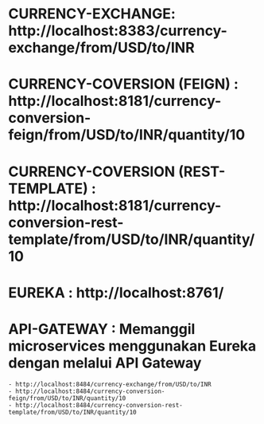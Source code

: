 # CURRENCY-EXCHANGE: http://localhost:8383/currency-exchange/from/USD/to/INR

# CURRENCY-COVERSION (FEIGN) : http://localhost:8181/currency-conversion-feign/from/USD/to/INR/quantity/10

# CURRENCY-COVERSION (REST-TEMPLATE) : http://localhost:8181/currency-conversion-rest-template/from/USD/to/INR/quantity/10

# EUREKA : http://localhost:8761/

# API-GATEWAY : Memanggil microservices menggunakan Eureka dengan melalui API Gateway
    - http://localhost:8484/currency-exchange/from/USD/to/INR
    - http://localhost:8484/currency-conversion-feign/from/USD/to/INR/quantity/10
    - http://localhost:8484/currency-conversion-rest-template/from/USD/to/INR/quantity/10

